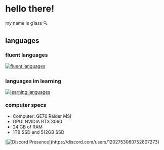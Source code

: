 
# hello there!
my name is g1ass 🔍

## languages

### fluent languages

[![fluent languages](https://skillicons.dev/icons?i=lua,js,css,ts,html,pr)](https://skillicons.dev)
##

### languages im learning

[![learning languages](https://skillicons.dev/icons?i=cpp,python)](https://skillicons.dev)

### computer specs

- Computer: GE76 Raider MSI
- GPU: NVIDIA RTX 3060
- 24 GB of RAM
- 1TB SSD and 512GB SSD

[![Discord Presence]([https://lanyard.cnrad.dev/api/1202753080752607273](https://lanyard.cnrad.dev/api/1202753080752607273?borderRadius=5px&idleMessage=im%20probably%20doing%20nothing&bg=a7animated=true)https://lanyard.cnrad.dev/api/1202753080752607273?borderRadius=5px&idleMessage=im%20probably%20doing%20nothing&bg=a7animated=true)](https://discord.com/users/1202753080752607273)


